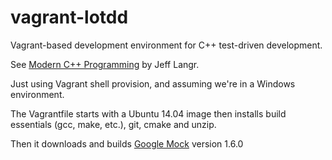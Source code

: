 # vagrant-lotdd
Vagrant-based development environment for C++ test-driven development.

See [Modern C++ Programming](https://pragprog.com/book/lotdd/modern-c-programming-with-test-driven-development) by Jeff Langr.

Just using Vagrant shell provision, and assuming we're in a Windows environment.

The Vagrantfile starts with a Ubuntu 14.04 image then installs build essentials (gcc, make, etc.), git, cmake and unzip.

Then it downloads and builds [Google Mock](https://code.google.com/p/googlemock/) version 1.6.0
